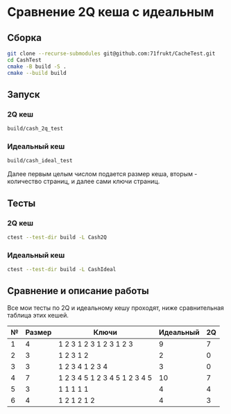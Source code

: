# Сравнение 2Q кеша с идеальным

## Сборка
```bash
git clone --recurse-submodules git@github.com:71frukt/CacheTest.git
cd CashTest
cmake -B build -S .
cmake --build build
```


## Запуск

### 2Q кеш
```bash
build/cash_2q_test
```

### Идеальный кеш
```bash
build/cash_ideal_test
```

Далее первым целым числом подается размер кеша, вторым - количество страниц, и далее сами ключи страниц.


## Тесты

### 2Q кеш
```bash
ctest --test-dir build -L Cash2Q
```

### Идеальный кеш
```bash
ctest --test-dir build -L CashIdeal
```

## Сравнение и описание работы

Все мои тесты по 2Q и идеальному кешу проходят, ниже сравнительная таблица этих кешей.

| № | Размер | Ключи                         | Идеальный | 2Q |
|---|--------|-------------------------------|-----------|----|
| 1 |   4    | 1 2 3 1 2 3 1 2 3 1 2 3       |     9     | 7  |
| 2 |   3    | 1 2 3 1 2                     |     2     | 0  |
| 3 |   3    | 1 2 3 4 1 2 3 4               |     3     | 0  |
| 4 |   7    | 1 2 3 4 5 1 2 3 4 5 1 2 3 4 5 |    10     | 7  |
| 5 |   3    | 1 1 1 1 1                     |     4     | 4  |
| 6 |   4    | 1 2 1 2 1 2                   |     4     | 3  |
